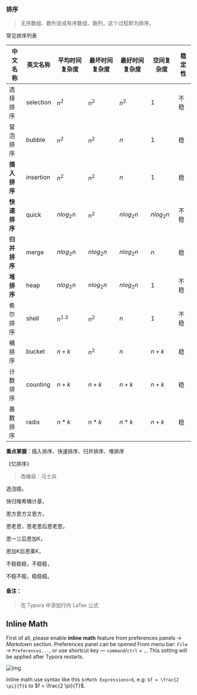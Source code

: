 ### 排序

> 无序数组、数列变成有序数组、数列，这个过程即为排序。

常见排序列表

| 中文名称     | 英文名称  | 平均时间复杂度 | 最坏时间复杂度 | 最好时间复杂度 | 空间复杂度 | 稳定性 |
| ------------ | --------- | -------------- | -------------- | -------------- | ---------- | ------ |
| 选择排序     | selection | $n^2$          | $n^2$          | $n^2$          | $1$        | 不稳   |
| 冒泡排序     | bubble    | $n^2$          | $n^2$          | $n$            | $1$        | 稳     |
| **插入排序** | insertion | $n^2$          | $n^2$          | $n$            | $1$        | 稳     |
| **快速排序** | quick     | $nlog_2n$      | $n^2$          | $nlog_2n$      | $nlog_2n$  | 不稳   |
| **归并排序** | merge     | $nlog_2n$      | $nlog_2n$      | $nlog_2n$      | $n$        | 稳     |
| **堆排序**   | heap      | $nlog_2n$      | $nlog_2n$      | $nlog_2n$      | $1$        | 不稳   |
| 希尔排序     | shell     | $n^{1.3}$      | $n^2$          | $n$            | $1$        | 不稳   |
| 桶排序       | bucket    | $n+k$          | $n^2$          | $n$            | $n+k$      | 稳     |
| 计数排序     | counting  | $n+k$          | $n+k$          | $n+k$          | $n+k$      | 稳     |
| 基数排序     | radix     | $n*k$          | $n*k$          | $n*k$          | $n+k$      | 稳     |

**重点掌握**：插入排序、快速排序、归并排序、堆排序



《忆排序》

> 改编自：马士兵

选泡插，

快归堆希桶计基，

恩方恩方又恩方，

恩老恩，恩老恩后恩老恩，

恩一三后恩加K，

恩加K后恩乘K，

不稳稳稳，不稳稳，

不稳不稳，稳稳稳。





#### 备注：

> 在 Typora 中添加行内 LaTex 公式

## Inline Math

First of all, please enable **inline math** feature from preferences panels -> *Markdown* section. Preferences panel can be opened From menu bar: `File` -> `Preferences...`, or use shortcut key — `command`/`ctrl` + `,`. This setting will be applied after Typora restarts.

![img](https://support.typora.io/media/math/Snip20180818_2.png)

Inline math use syntax like this `$<Math Expressions>$`, e.g: `$f = \frac{2 \pi}{T}$`  to $f = \frac{2 \pi}{T}$.

